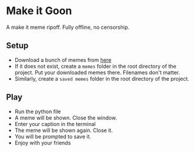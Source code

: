 # Make it Goon

A make it meme ripoff. Fully offline, no censorship.

## Setup

- Download a bunch of memes from [here](https://drive.google.com/drive/folders/1UXKquhbrh_aC48FeqY60TW6YXls9gAMD)
- If it does not exist, create a `memes` folder in the root directory of the project. Put your downloaded memes there. Filenames don't matter.
- Similarly, create a `saved memes` folder in the root directory of the project.

## Play
- Run the python file
- A meme will be shown. Close the window.
- Enter your caption in the terminal
- The meme will be shown again. Close it.
- You will be prompted to save it.
- Enjoy with your friends